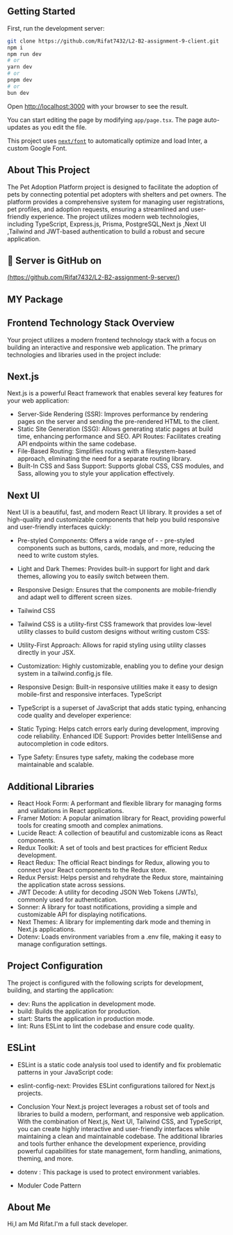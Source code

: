

## Getting Started

First, run the development server:

```bash
git clone https://github.com/Rifat7432/L2-B2-assignment-9-client.git
npm i
npm run dev
# or
yarn dev
# or
pnpm dev
# or
bun dev
```

Open [http://localhost:3000](http://localhost:3000) with your browser to see the result.

You can start editing the page by modifying `app/page.tsx`. The page auto-updates as you edit the file.

This project uses [`next/font`](https://nextjs.org/docs/basic-features/font-optimization) to automatically optimize and load Inter, a custom Google Font.


## About This Project

The Pet Adoption Platform project is designed to facilitate the adoption of pets by connecting potential pet adopters with shelters and pet owners. The platform provides a comprehensive system for managing user registrations, pet profiles, and adoption requests, ensuring a streamlined and user-friendly experience. The project utilizes modern web technologies, including TypeScript, Express.js, Prisma, PostgreSQL,Next js ,Next UI ,Tailwind and JWT-based authentication to build a robust and secure application.


## 🔗 Server is GitHub on
[(https://github.com/Rifat7432/L2-B2-assignment-9-server/)](https://github.com/Rifat7432/L2-B2-assignment-9-server/)



## MY Package
## Frontend Technology Stack Overview

Your project utilizes a modern frontend technology stack with a focus on building an interactive and responsive web application. The primary technologies and libraries used in the project include:

## Next.js
Next.js is a powerful React framework that enables several key features for your web application:

- Server-Side Rendering (SSR): Improves performance by rendering pages on the server and sending the pre-rendered HTML to the client.
- Static Site Generation (SSG): Allows generating static pages at build time, enhancing performance and SEO.
API Routes: Facilitates creating API endpoints within the same codebase.
- File-Based Routing: Simplifies routing with a filesystem-based approach, eliminating the need for a separate routing library.
- Built-In CSS and Sass Support: Supports global CSS, CSS modules, and Sass, allowing you to style your application effectively.
## Next UI
Next UI is a beautiful, fast, and modern React UI library. It provides a set of high-quality and customizable components that help you build responsive and user-friendly interfaces quickly:

- Pre-styled Components: Offers a wide range of - - pre-styled components such as buttons, cards, modals, and more, reducing the need to write custom styles.
- Light and Dark Themes: Provides built-in support for light and dark themes, allowing you to easily switch between them.
- Responsive Design: Ensures that the components are mobile-friendly and adapt well to different screen sizes.
- Tailwind CSS
- Tailwind CSS is a utility-first CSS framework that provides low-level utility classes to build custom designs without writing custom CSS:

- Utility-First Approach: Allows for rapid styling using utility classes directly in your JSX.
- Customization: Highly customizable, enabling you to define your design system in a tailwind.config.js file.
- Responsive Design: Built-in responsive utilities make it easy to design mobile-first and responsive interfaces.
TypeScript
- TypeScript is a superset of JavaScript that adds static typing, enhancing code quality and developer experience:

- Static Typing: Helps catch errors early during development, improving code reliability.
Enhanced IDE Support: Provides better IntelliSense and autocompletion in code editors.
- Type Safety: Ensures type safety, making the codebase more maintainable and scalable.
## Additional Libraries
- React Hook Form: A performant and flexible library for managing forms and validations in React applications.
- Framer Motion: A popular animation library for React, providing powerful tools for creating smooth and complex animations.
- Lucide React: A collection of beautiful and customizable icons as React components.
- Redux Toolkit: A set of tools and best practices for efficient Redux development.
- React Redux: The official React bindings for Redux, allowing you to connect your React components to the Redux store.
- Redux Persist: Helps persist and rehydrate the Redux store, maintaining the application state across sessions.
- JWT Decode: A utility for decoding JSON Web Tokens (JWTs), commonly used for authentication.
- Sonner: A library for toast notifications, providing a simple and customizable API for displaying notifications.
- Next Themes: A library for implementing dark mode and theming in Next.js applications.
- Dotenv: Loads environment variables from a .env file, making it easy to manage configuration settings.
## Project Configuration
The project is configured with the following scripts for development, building, and starting the application:

- dev: Runs the application in development mode.
- build: Builds the application for production.
- start: Starts the application in production mode.
- lint: Runs ESLint to lint the codebase and ensure code quality.
## ESLint
- ESLint is a static code analysis tool used to identify and fix problematic patterns in your JavaScript code:

- eslint-config-next: Provides ESLint configurations tailored for Next.js projects.
- Conclusion
Your Next.js project leverages a robust set of tools and libraries to build a modern, performant, and responsive web application. With the combination of Next.js, Next UI, Tailwind CSS, and TypeScript, you can create highly interactive and user-friendly interfaces while maintaining a clean and maintainable codebase. The additional libraries and tools further enhance the development experience, providing powerful capabilities for state management, form handling, animations, theming, and more.
- dotenv : This package is used  to protect environment variables.
- Moduler Code Pattern 

##  About Me
Hi,I am Md Rifat.I'm a full stack developer.
